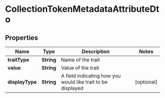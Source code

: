 

# CollectionTokenMetadataAttributeDto


## Properties

| Name | Type | Description | Notes |
|------------ | ------------- | ------------- | -------------|
|**traitType** | **String** | Name of the trait |  |
|**value** | **String** | Value of the trait |  |
|**displayType** | **String** | A field indicating how you would like trait to be displayed |  [optional] |



